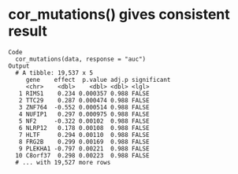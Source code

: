 # cor_mutations() gives consistent result

    Code
      cor_mutations(data, response = "auc")
    Output
      # A tibble: 19,537 x 5
         gene    effect  p.value adj.p significant
         <chr>    <dbl>    <dbl> <dbl> <lgl>      
       1 RIMS1    0.234 0.000357 0.988 FALSE      
       2 TTC29    0.287 0.000474 0.988 FALSE      
       3 ZNF764  -0.552 0.000514 0.988 FALSE      
       4 NUFIP1   0.297 0.000975 0.988 FALSE      
       5 NF2     -0.322 0.00102  0.988 FALSE      
       6 NLRP12   0.178 0.00108  0.988 FALSE      
       7 HLTF     0.294 0.00110  0.988 FALSE      
       8 FRG2B    0.299 0.00169  0.988 FALSE      
       9 PLEKHA1 -0.797 0.00221  0.988 FALSE      
      10 C8orf37  0.298 0.00223  0.988 FALSE      
      # ... with 19,527 more rows

